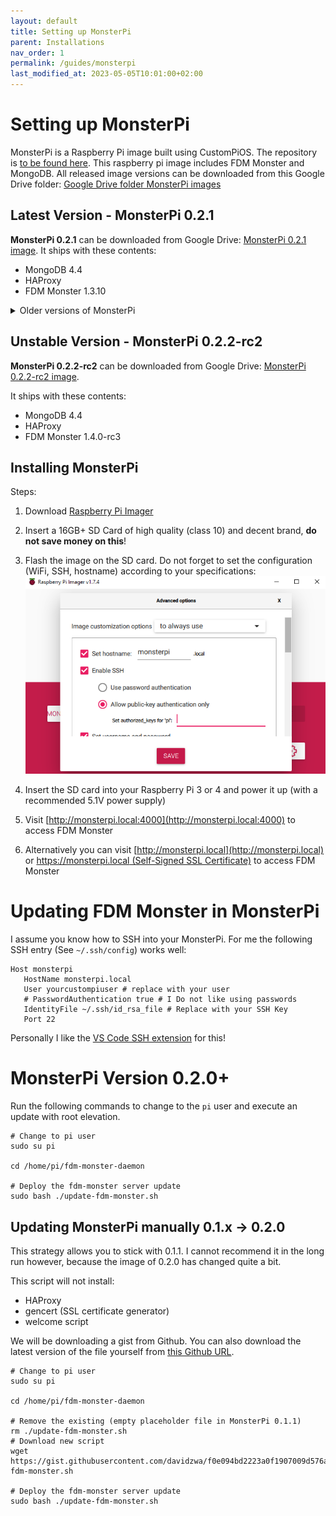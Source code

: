 ```yaml
---
layout: default
title: Setting up MonsterPi
parent: Installations
nav_order: 1
permalink: /guides/monsterpi
last_modified_at: 2023-05-05T10:01:00+02:00
---
```


# Setting up MonsterPi

MonsterPi is a Raspberry Pi image built using CustomPiOS. The repository is [to be found
here](https://github.com/fdm-monster/MonsterPi).
This raspberry pi image includes FDM Monster and MongoDB. 
All released image versions can be downloaded from this Google Drive
folder: [Google Drive folder MonsterPi images](https://drive.google.com/drive/folders/1jyifNu2oPVpQkTYa4zwtYVvr0GKAjP94?usp=sharing)

## Latest Version - MonsterPi 0.2.1

**MonsterPi 0.2.1** can be downloaded from Google Drive: [MonsterPi 0.2.1 image](https://drive.google.com/file/d/1kk3DNYvJlFZA1yeBAiodqp6_PNh2X3Dn/view?usp=sharing).
It ships with these contents:

- MongoDB 4.4
- HAProxy
- FDM Monster 1.3.10

<details>
<summary>Older versions of MonsterPi</summary>

MonsterPi 0.2.2-rc1

**MonsterPi 0.2.2-rc1** can be downloaded from Google Drive: [MonsterPi 0.2.2-rc1 image](https://drive.google.com/file/d/1km_k_XYa9UxygJQg0g1X_jdQwQi12Mim/view?usp=drive_link).

It ships with these contents:
- MongoDB 4.4
- HAProxy
- FDM Monster 1.4.0-rc1
- 
**MonsterPi 0.2.0** can be downloaded from Google Drive: [MonsterPi 0.2.0 image](https://drive.google.com/file/d/1kBSJXcn7IROq-FrmCKkZLOrTXuiZC1Q6/view?usp=share_link). 
It ships with these contents: 

- MongoDB 4.4
- HAProxy (untested)
- FDM Monster 1.3.2

**MonsterPi 0.1.1** can be downloaded from Google Drive [MonsterPi 0.1.1 image](https://drive.google.com/file/d/1Dw66rziFuSCXACrRE-mUpuC0QAFY9WGs/view?usp=share_link)
It ships with these contents:
- MongoDB 4.4
- HAProxy (not setup yet)
- FDM Monster 1.3.1-rc2

**MonsterPi 0.1.0** can be downloaded with the
URL [Google Drive MonsterPi 0.1.0 image](https://drive.google.com/file/d/1a4DLk2Yy8uvyv9BskA073DdTLCI6w4UT/view?usp=share_link)
It ships with these contents:
- MongoDB 4.4
- HAProxy (not setup yet)
- FDM Monster 1.3.0

</details>

## Unstable Version - MonsterPi 0.2.2-rc2

**MonsterPi 0.2.2-rc2** can be downloaded from Google Drive: [MonsterPi 0.2.2-rc2 image](https://drive.google.com/file/d/1kyQAADcm6VtHct_NoOB34VNFShMX9EsU/view?usp=drive_link ).

It ships with these contents:
- MongoDB 4.4
- HAProxy
- FDM Monster 1.4.0-rc3

## Installing MonsterPi

Steps:

1) Download [Raspberry Pi Imager](https://www.raspberrypi.com/software/)

2) Insert a 16GB+ SD Card of high quality (class 10) and decent brand, **do not save money on this**!

3) Flash the image on the SD card. Do not forget to set the configuration (WiFi, SSH, hostname) according to your
   specifications: ![RaspberryPiImager.png](../images/raspberrypi-imager.png)

4) Insert the SD card into your Raspberry Pi 3 or 4 and power it up (with a recommended 5.1V power supply)

5) Visit [http://monsterpi.local:4000](http://monsterpi.local:4000) to access FDM Monster

6) Alternatively you can visit [http://monsterpi.local](http://monsterpi.local)
   or [https://monsterpi.local (Self-Signed SSL Certificate)](https://monsterpi.local) to access FDM Monster

# Updating FDM Monster in MonsterPi 

I assume you know how to SSH into your MonsterPi. For me the following SSH entry (See `~/.ssh/config`) works well:
```
Host monsterpi
   HostName monsterpi.local
   User yourcustompiuser # replace with your user
   # PasswordAuthentication true # I Do not like using passwords
   IdentityFile ~/.ssh/id_rsa_file # Replace with your SSH Key
   Port 22
```
Personally I like the [VS Code SSH extension](https://code.visualstudio.com/docs/remote/ssh) for this!

# MonsterPi Version 0.2.0+

Run the following commands to change to the `pi` user and execute an update with root elevation.

```
# Change to pi user
sudo su pi

cd /home/pi/fdm-monster-daemon

# Deploy the fdm-monster server update
sudo bash ./update-fdm-monster.sh 
```

## Updating MonsterPi manually 0.1.x -> 0.2.0

This strategy allows you to stick with 0.1.1. I cannot recommend it in the long run however, because the image of 0.2.0
has changed quite a bit.

This script will not install:
- HAProxy
- gencert (SSL certificate generator)
- welcome script

We will be downloading a gist from Github. You can also download the latest version of the file yourself
from [this Github URL](https://github.com/fdm-monster/MonsterPi/blob/main/src/modules/monsterpi/filesystem/home/pi/fdm-monster-daemon/update-fdm-monster.sh).

```
# Change to pi user
sudo su pi

cd /home/pi/fdm-monster-daemon

# Remove the existing (empty placeholder file in MonsterPi 0.1.1)
rm ./update-fdm-monster.sh
# Download new script
wget https://gist.githubusercontent.com/davidzwa/f0e094bd2223a0f1907009d576ad0b77/raw/4cf65be675dc09439873d504acf25abd32cda9c3/update-fdm-monster.sh

# Deploy the fdm-monster server update
sudo bash ./update-fdm-monster.sh 
```

